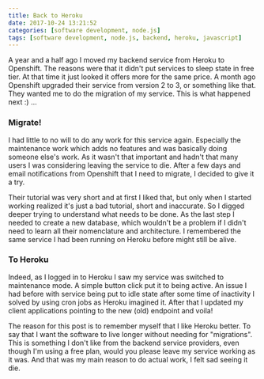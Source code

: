 ```yaml
---
title: Back to Heroku
date: 2017-10-24 13:21:52
categories: [software development, node.js]
tags: [software development, node.js, backend, heroku, javascript]
---
```

A year and a half ago I moved my backend service from Heroku to Openshift. The reasons were that it didn't put services to sleep state in free tier. At that time it just looked it offers more for the same price. A month ago Openshift upgraded their service from version 2 to 3, or something like that. They wanted me to do the migration of my service. This is what happened next :) ...
<!--more-->
### Migrate!
I had little to no will to do any work for this service again. Especially the maintenance work which adds no features and was basically doing someone else's work. As it wasn't that important and hadn't that many users I was considering leaving the service to die. After a few days and email notifications from Openshift that I need to migrate, I decided to give it a try. 

Their tutorial was very short and at first I liked that, but only when I started working realized it's just a bad tutorial, short and inaccurate. So I digged deeper trying to understand what needs to be done. As the last step I needed to create a new database, which wouldn't be a problem if I didn't need to learn all their nomenclature and architecture. I remembered the same service I had been running on Heroku before might still be alive.

### To Heroku
Indeed, as I logged in to Heroku I saw my service was switched to maintenance mode. A simple button click put it to being active. An issue I had before with service being put to idle state after some time of inactivity I solved by using cron jobs as Heroku imagined it. After that I updated my client applications pointing to the new (old) endpoint and voila!

The reason for this post is to remember myself that I like Heroku better. To say that I want the software to live longer without needing for "migrations". This is something I don't like from the backend service providers, even though I'm using a free plan, would you please leave my service working as it was. And that was my main reason to do actual work, I felt sad seeing it die.

